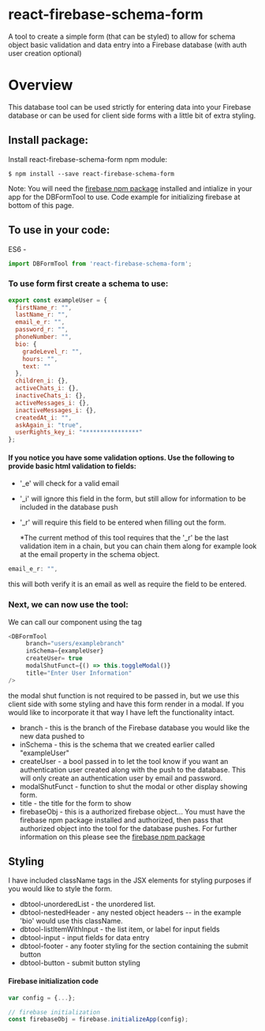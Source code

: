 # react-firebase-schema-form
A tool to create a simple form (that can be styled) to allow for schema object basic validation and data entry into a Firebase database (with auth user creation optional)


# Overview

This database tool can be used strictly for entering data into your Firebase database or can be used for client side forms with a little bit of extra styling.

## Install package:

Install react-firebase-schema-form npm module:

```
$ npm install --save react-firebase-schema-form
```
Note: You will need the [firebase npm package](https://www.npmjs.com/package/firebase) installed and intialize in your app for the DBFormTool to use. Code example for initializing firebase at bottom of this page.

## To use in your code:

ES6 -
```javascript
import DBFormTool from 'react-firebase-schema-form';
```

### To use form first create a schema to use:

```javascript
export const exampleUser = {
  firstName_r: "",
  lastName_r: "",
  email_e_r: "",
  password_r: "",
  phoneNumber: "",
  bio: {
    gradeLevel_r: "",
    hours: "",
    text: ""
  },
  children_i: {},
  activeChats_i: {},
  inactiveChats_i: {},
  activeMessages_i: {},
  inactiveMessages_i: {},
  createdAt_i: "",
  askAgain_i: "true",
  userRights_key_i: "****************"
};
```

#### If you notice you have some validation options. Use the following to provide basic html validation to fields:

* '_e' will check for a valid email
* '_i' will ignore this field in the form, but still allow for information to be included in the database push
* '_r' will require this field to be entered when filling out the form. 

  *The current method of this tool requires that the '_r' be the last validation item in a chain, but you can chain them along for example look at the email property in the schema object.

```javascript
email_e_r: "",
```

this will both verify it is an email as well as require the field to be entered.

### Next, we can now use the tool:

We can call our component using the tag

```javascript
<DBFormTool
     branch="users/examplebranch"
     inSchema={exampleUser}
     createUser= true
     modalShutFunct={() => this.toggleModal()}
     title="Enter User Information"
/>
```

the modal shut function is not required to be passed in, but we use this client side with some styling and have this form render in a modal. If you would like to incorporate it that way I have left the functionality intact.

* branch - this is the branch of the Firebase database you would like the new data pushed to
* inSchema - this is the schema that we created earlier called "exampleUser"
* createUser - a bool passed in to let the tool know if you want an authentication user created along with the push to the database. This will only create an authentication user by email and password.
* modalShutFunct - function to shut the modal or other display showing form.
* title - the title for the form to show
* firebaseObj - this is a authorized firebase object... You must have the firebase npm package installed and authorized, then pass that authorized object into the tool for the database pushes. For further information on this please see the [firebase npm package](https://www.npmjs.com/package/firebase)

## Styling

I have included className tags in the JSX elements for styling purposes if you would like to style the form.

* dbtool-unorderedList - the unordered list.
* dbtool-nestedHeader - any nested object headers -- in the example 'bio' would use this className.
* dbtool-listItemWithInput - the list item, or label for input fields
* dbtool-input - input fields for data entry
* dbtool-footer - any footer styling for the section containing the submit button
* dbtool-button - submit button styling

#### Firebase initialization code

```javascript
var config = {...};

// firebase initialization
const firebaseObj = firebase.initializeApp(config);
```


